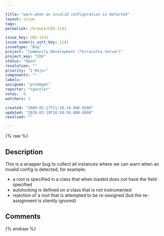 ```yaml
---

title: "warn when an invalid configuration is detected"
layout: issue
tags: 
permalink: /browse/CDV-1141

issue_key: CDV-1141
issue_numeric_sort_key: 1141
issuetype: "Bug"
project: "Community Development (Terracotta Server)"
project_key: "CDV"
status: "Open"
resolution: ""
priority: "2 Major"
components: ""
labels: 
assignee: "prodmgmt"
reporter: "tgautier"
votes:  0
watchers: 1

created: "2009-02-17T21:18:34.000-0500"
updated: "2010-03-19T18:58:59.000-0400"
resolved: ""

---
```




{% raw %}



## Description

<div markdown="1" class="description">

This is a wrapper bug to collect all instances where we can warn when an invalid config is detected, for example:
- a root is specified in a class that when loaded does not have the field specified
- autolocking is defined on a class that is not instrumented
- rejection of a root that is attempted to be re-assigned (but the re-assignment is silently ignored)

</div>

## Comments



{% endraw %}
